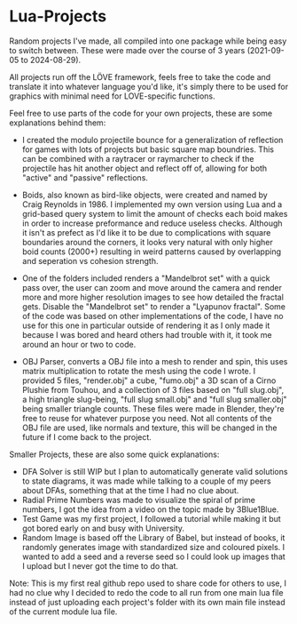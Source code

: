 # Lua-Projects
Random projects I've made, all compiled into one package while being easy to switch between. These were made over the course of 3 years (2021-09-05 to 2024-08-29). 

All projects run off the LÖVE framework, feels free to take the code and translate it into whatever language you'd like, it's simply there to be used for graphics with minimal need for LOVE-specific functions.

Feel free to use parts of the code for your own projects, these are some explanations behind them: 

* I created the modulo projectile bounce for a generalization of reflection for games with lots of projects but basic square map boundries. 
This can be combined with a raytracer or raymarcher to check if the projectile has hit another object and reflect off of, allowing for both "active" and "passive" reflections.

* Boids, also known as bird-like objects, were created and named by Craig Reynolds in 1986. 
I implemented my own version using Lua and a grid-based query system to limit the amount of checks each boid makes in order to increase preformance and reduce useless checks.
Although it isn't as prefect as I'd like it to be due to complications with square boundaries around the corners, it looks very natural with only higher boid counts (2000+) resulting in weird patterns caused by overlapping and seperation vs cohesion strength.

* One of the folders included renders a "Mandelbrot set" with a quick pass over, the user can zoom and move around the camera and render more and more higher resolution images to see how detailed the fractal gets. Disable the "Mandelbrot set" to render a "Lyapunov fractal".
Some of the code was based on other implementations of the code, I have no use for this one in particular outside of rendering it as I only made it because I was bored and heard others had trouble with it, it took me around an hour or two to code.

* OBJ Parser, converts a OBJ file into a mesh to render and spin, this uses matrix multiplication to rotate the mesh using the code I wrote.
I provided 5 files, "render.obj" a cube, "fumo.obj" a 3D scan of a Cirno Plushie from Touhou, and a collection of 3 files based on "full slug.obj", a high triangle slug-being, "full slug small.obj" and "full slug smaller.obj" being smaller triangle counts.
These files were made in Blender, they're free to reuse for whatever purpose you need. Not all contents of the OBJ file are used, like normals and texture, this will be changed in the future if I come back to the project.

Smaller Projects, these are also some quick explanations:

* DFA Solver is still WIP but I plan to automatically generate valid solutions to state diagrams, it was made while talking to a couple of my peers about DFAs, something that at the time I had no clue about.
* Radial Prime Numbers was made to visualize the spiral of prime numbers, I got the idea from a video on the topic made by 3Blue1Blue.
* Test Game was my first project, I followed a tutorial while making it but got bored early on and busy with University.
* Random Image is based off the Library of Babel, but instead of books, it randomly generates image with standardized size and coloured pixels. I wanted to add a seed and a reverse seed so I could look up images that I upload but I never got the time to do that.


Note: This is my first real github repo used to share code for others to use, I had no clue why I decided to redo the code to all run from one main lua file instead of just uploading each project's folder with its own main file instead of the current module lua file.
